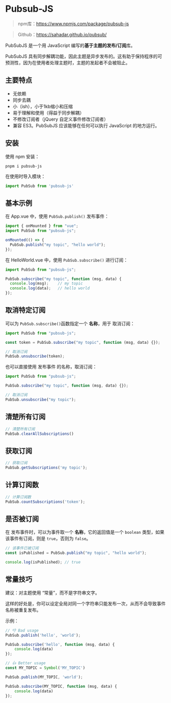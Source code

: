 # Pubsub-JS

>npm库：https://www.npmjs.com/package/pubsub-js

>Github：https://sahadar.github.io/pubsub/

PubSubJS 是一个用 JavaScript 编写的**基于主题的发布/订阅**库。

PubSubJS 具有同步解耦功能，因此主题是异步发布的。这有助于保持程序的可预测性，因为在使用者处理主题时，主题的发起者不会被阻止。



## 主要特点

- 无依赖
- 同步去耦
- 小（ish），小于1kb缩小和压缩
- 易于理解和使用（得益于同步解耦）
- 不修改订阅者（jQuery 自定义事件修改订阅者）
- 兼容 ES3。PubSubJS 应该能够在任何可以执行 JavaScript 的地方运行。



## 安装

使用 npm 安装：

```shell
pnpm i pubsub-js
```

在使用时导入模块：

```js
import PubSub from 'pubsub-js'
```



## 基本示例

在 App.vue 中，使用 `PubSub.publish()` 发布事件：

```js
import { onMounted } from "vue";
import PubSub from "pubsub-js";

onMounted(() => {
  PubSub.publish("my topic", "hello world");
});
```

在 HelloWorld.vue 中，使用 `PubSub.subscribe()` 进行订阅：

```js
import PubSub from "pubsub-js";

PubSub.subscribe("my topic", function (msg, data) {
  console.log(msg);    // my topic
  console.log(data);   // hello world
});
```



## 取消特定订阅

可以为 `PubSub.subscribe()`函数指定一个 **名称**，用于 取消订阅：

```js
import PubSub from "pubsub-js";

const token = PubSub.subscribe("my topic", function (msg, data) {});

// 取消订阅
PubSub.unsubscribe(token);
```

也可以直接使用 发布事件 的名称，取消订阅：

```js
import PubSub from "pubsub-js";

PubSub.subscribe("my topic", function (msg, data) {});

// 取消订阅
PubSub.unsubscribe("my topic");
```



## 清楚所有订阅

```js
// 清楚所有订阅
PubSub.clearAllSubscriptions()
```



## 获取订阅

```js
// 获取订阅
PubSub.getSubscriptions('my topic');
```



## 计算订阅数

```js
// 计算订阅数
PubSub.countSubscriptions('token');
```



## 是否被订阅

在 发布事件时，可以为事件取一个 **名称**，它的返回值是一个 `boolean` 类型，如果该事件有订阅，则是 `true`，否则为 `false`。

```js
// 该事件已被订阅
const isPublished = PubSub.publish("my topic", "hello world");

console.log(isPublished); // true
```



## 常量技巧

建议：对主题使用 “常量”，而不是字符串文字。

这样的好处是，你可以设定全局对同一个字符串只能发布一次，从而不会导致事件名称被重复发布。

示例：

```js
// 👎 Bad usage
PubSub.publish('hello', 'world');

PubSub.subscribe('hello', function (msg, data) {
	console.log(data)
});
```

```js
// 👍 Better usage
const MY_TOPIC = Symbol('MY_TOPIC')

PubSub.publish(MY_TOPIC, 'world');

PubSub.subscribe(MY_TOPIC, function (msg, data) {
	console.log(data)
});
```